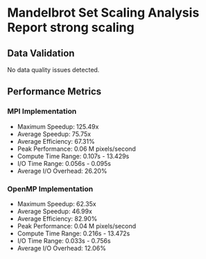 # Mandelbrot Set Scaling Analysis Report strong scaling 

## Data Validation

No data quality issues detected.

## Performance Metrics


### MPI Implementation
- Maximum Speedup: 125.49x
- Average Speedup: 75.75x
- Average Efficiency: 67.31%
- Peak Performance: 0.06 M pixels/second
- Compute Time Range: 0.107s - 13.429s
- I/O Time Range: 0.056s - 0.095s
- Average I/O Overhead: 26.20%

### OpenMP Implementation
- Maximum Speedup: 62.35x
- Average Speedup: 46.99x
- Average Efficiency: 82.90%
- Peak Performance: 0.04 M pixels/second
- Compute Time Range: 0.216s - 13.472s
- I/O Time Range: 0.033s - 0.756s
- Average I/O Overhead: 12.06%